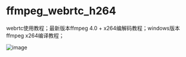 # ffmpeg_webrtc_h264
webrtc使用教程；最新版本ffmpeg 4.0 + x264编解码教程；windows版本ffmpeg x264编译教程； 


![image](https://gitee.com/zoeconor/ffmpeg_webrtc_h264/blob/main/images/demo.png)